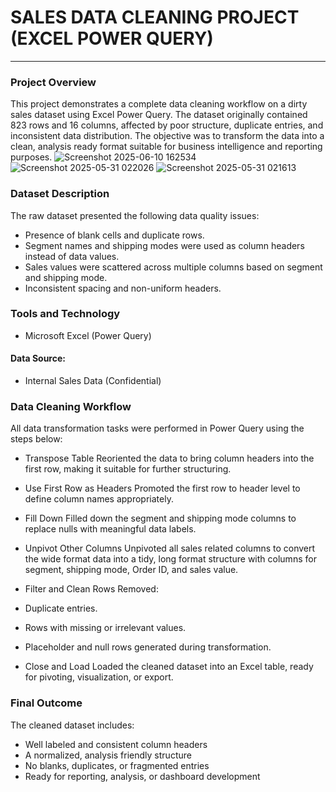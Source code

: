 # SALES DATA CLEANING PROJECT (EXCEL POWER QUERY)
---

### Project Overview
This project demonstrates a complete data cleaning workflow on a dirty sales dataset using Excel Power Query. The dataset originally contained 823 rows and 16 columns, affected by poor structure, duplicate entries, and inconsistent data distribution. The objective was to transform the data into a clean, analysis ready format suitable for business intelligence and reporting purposes.
![Screenshot 2025-06-10 162534](https://github.com/user-attachments/assets/d264e1a2-26ed-437e-b34e-f01e99ffa9f2)
![Screenshot 2025-05-31 022026](https://github.com/user-attachments/assets/30defb33-993b-49ba-a56e-f66522b2f18b)
![Screenshot 2025-05-31 021613](https://github.com/user-attachments/assets/bf7713f3-c873-4e6b-9784-719a1982c740)




### Dataset Description
The raw dataset presented the following data quality issues:
- Presence of blank cells and duplicate rows.
- Segment names and shipping modes were used as column headers instead of data values.
- Sales values were scattered across multiple columns based on segment and shipping mode.
- Inconsistent spacing and non-uniform headers.

### Tools and Technology
- Microsoft Excel (Power Query)

#### Data Source: 
- Internal Sales Data (Confidential)

### Data Cleaning Workflow
All data transformation tasks were performed in Power Query using the steps below:
- Transpose Table
Reoriented the data to bring column headers into the first row, making it suitable for further structuring.

- Use First Row as Headers
Promoted the first row to header level to define column names appropriately.

- Fill Down
Filled down the segment and shipping mode columns to replace nulls with meaningful data labels.

- Unpivot Other Columns
Unpivoted all sales related columns to convert the wide format data into a tidy, long format structure with columns for segment, shipping mode, Order ID, and sales value.

- Filter and Clean Rows
Removed:
- Duplicate entries.
- Rows with missing or irrelevant values.
- Placeholder and null rows generated during transformation.

- Close and Load
Loaded the cleaned dataset into an Excel table, ready for pivoting, visualization, or export.

### Final Outcome
The cleaned dataset includes:
- Well labeled and consistent column headers
- A normalized, analysis friendly structure
- No blanks, duplicates, or fragmented entries
- Ready for reporting, analysis, or dashboard development

